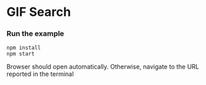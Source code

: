 GIF Search
=====================
### Run the example

```
npm install
npm start
```

Browser should open automatically. Otherwise, navigate to the URL reported in the terminal